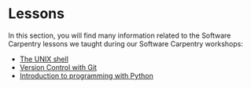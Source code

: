# Lessons

In this section, you will find many information related to the Software Carpentry lessons we taught during our Software Carpentry workshops:

* [The UNIX shell](/software-carpentry/lessons/the-unix-shell.md)
* [Version Control with Git](/software-carpentry/lessons/version-control-with-git.md)
* [Introduction to programming with Python](/software-carpentry/lessons/introduction-to-programming-with-python.md)